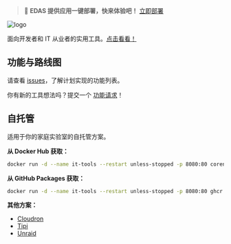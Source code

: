 > 🚀 **EDAS 提供应用一键部署，快来体验吧！** [立即部署](https://edasnext.console.aliyun.com/#/home?tab=marketplace&marketDetail=a113a7fa-7b05-4477-9528-8f76cc0ad77d)

<picture>
    <source srcset="https://edas-hz.oss-cn-hangzhou.aliyuncs.com/edas-apps/charts-store/it-tools/image/logo-dark.png" media="(prefers-color-scheme: light)">
    <source srcset="https://edas-hz.oss-cn-hangzhou.aliyuncs.com/edas-apps/charts-store/it-tools/image/logo-white.png" media="(prefers-color-scheme: dark)">
    <img src="https://edas-hz.oss-cn-hangzhou.aliyuncs.com/edas-apps/charts-store/it-tools/image/logo-dark.png" alt="logo">
</picture>

面向开发者和 IT 从业者的实用工具。[点击看看！](https://it-tools.tech)

## 功能与路线图

请查看 [issues](https://github.com/CorentinTh/it-tools/issues)，了解计划实现的功能列表。

你有新的工具想法吗？提交一个 [功能请求](https://github.com/CorentinTh/it-tools/issues/new/choose)！

## 自托管

适用于你的家庭实验室的自托管方案。

**从 Docker Hub 获取：**

```sh
docker run -d --name it-tools --restart unless-stopped -p 8080:80 corentinth/it-tools:latest
```

**从 GitHub Packages 获取：**

```sh
docker run -d --name it-tools --restart unless-stopped -p 8080:80 ghcr.io/corentinth/it-tools:latest
```

**其他方案：**

- [Cloudron](https://www.cloudron.io/store/tech.ittools.cloudron.html)
- [Tipi](https://www.runtipi.io/docs/apps-available)
- [Unraid](https://unraid.net/community/apps?q=it-tools)

